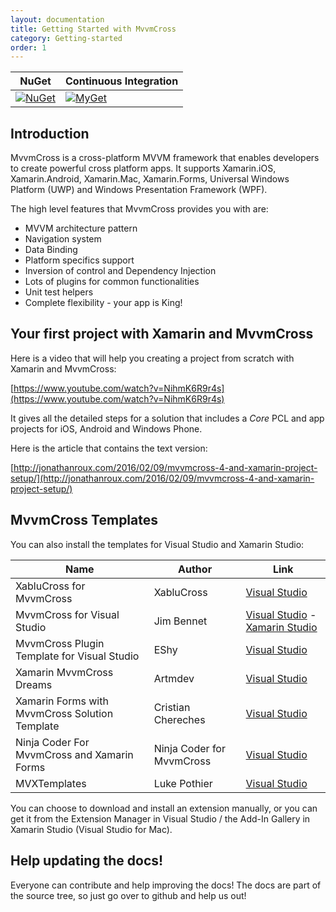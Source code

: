 ```yaml
---
layout: documentation
title: Getting Started with MvvmCross
category: Getting-started
order: 1
---
```

NuGet | Continuous Integration
-------|-----------
[![NuGet](https://img.shields.io/nuget/v/MvvmCross.svg)](https://www.nuget.org/packages/MvvmCross/) | [![MyGet](https://img.shields.io/myget/mvvmcross/v/MvvmCross.svg)](https://www.myget.org/F/mvvmcross/api/v3/index.json)

## Introduction

MvvmCross is a cross-platform MVVM framework that enables developers to create powerful cross platform apps. It supports Xamarin.iOS, Xamarin.Android, Xamarin.Mac, Xamarin.Forms, Universal Windows Platform (UWP) and Windows Presentation Framework (WPF).

The high level features that MvvmCross provides you with are:
* MVVM architecture pattern
* Navigation system
* Data Binding
* Platform specifics support
* Inversion of control and Dependency Injection
* Lots of plugins for common functionalities
* Unit test helpers
* Complete flexibility - your app is King!

## Your first project with Xamarin and MvvmCross

Here is a video that will help you creating a project from scratch with Xamarin and MvvmCross:

[https://www.youtube.com/watch?v=NihmK6R9r4s](https://www.youtube.com/watch?v=NihmK6R9r4s)

It gives all the detailed steps for a solution that includes a _Core_ PCL and app projects for iOS, Android and Windows Phone.

Here is the article that contains the text version:

[http://jonathanroux.com/2016/02/09/mvvmcross-4-and-xamarin-project-setup/](http://jonathanroux.com/2016/02/09/mvvmcross-4-and-xamarin-project-setup/)

## MvvmCross Templates

You can also install the templates for Visual Studio and Xamarin Studio:

Name | Author | Link
---- | --------- | -------
XabluCross for MvvmCross | XabluCross | [Visual Studio](https://marketplace.visualstudio.com/items?itemName=XabluCross.XabluCrossVSPackage)
MvvmCross for Visual Studio | Jim Bennet | [Visual Studio](https://marketplace.visualstudio.com/items?itemName=JimBobBennett.MvvmCrossforVisualStudio) - [Xamarin Studio](http://addins.monodevelop.com/Project/Index/227)
MvvmCross Plugin Template for Visual Studio | EShy | [Visual Studio](https://marketplace.visualstudio.com/items?itemName=EShy.MvvmCrossPluginTemplateforVisualStudio)
Xamarin MvvmCross Dreams | Artmdev | [Visual Studio](https://marketplace.visualstudio.com/items?itemName=Artmdev.XamarinMvvmCrossDREAMS)
Xamarin Forms with MvvmCross Solution Template | Cristian Chereches | [Visual Studio](https://marketplace.visualstudio.com/items?itemName=CristianChereches.XamarinFormswithMvvmCrossSolutionTemplate)
Ninja Coder For MvvmCross and Xamarin Forms | Ninja Coder for MvvmCross | [Visual Studio](https://marketplace.visualstudio.com/items?itemName=NinjaCoderforMvvmCross.NinjaCoderForMvvmCrossandXamarinForms)
MVXTemplates | Luke Pothier | [Visual Studio](https://marketplace.visualstudio.com/items?itemName=LukePothier.MVXTemplates)

You can choose to download and install an extension manually, or you can get it from the Extension Manager in Visual Studio / the Add-In Gallery in Xamarin Studio (Visual Studio for Mac).


## Help updating the docs!

Everyone can contribute and help improving the docs! The docs are part of the source tree, so just go over to github and help us out!

